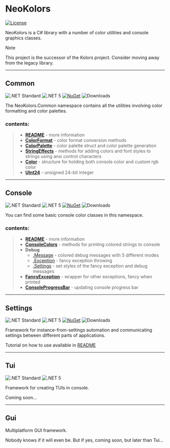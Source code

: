 ﻿# NeoKolors

[![License](https://img.shields.io/github/license/KryKomDev/NeoKolors?color=2159a3)](https://raw.githubusercontent.com/KryKomDev/NeoKolors/main/LICENSE)

NeoKolors is a C# library with a number of color utilities and console graphics classes.

> [!NOTE]
> This project is the successor of the Kolors project. Consider moving away from the legacy 
> library.

---

## Common

![.NET Standard](https://img.shields.io/badge/.NET-Standard2.0-512bd4)
![.NET 5](https://img.shields.io/badge/.NET-5.0-682a7b)
[![NuGet](https://img.shields.io/nuget/v/NeoKolors.Common?color=a53c7a)](https://www.nuget.org/packages/NeoKolors.Common)
![Downloads](https://img.shields.io/nuget/dt/NeoKolors.Common?color=a31c35)

The NeoKolors.Common namespace contains all the utilities involving color formatting and color palettes.

### contents:
> * **[README](NeoKolors.Common/README.md)** - more information
> * **[ColorFormat](NeoKolors.Common/ColorFormat.cs)** - color format conversion methods
> * **[ColorPalette](NeoKolors.Common/ColorPalette.cs)** - color palette struct and color palette generation
> * **[StringEffects](NeoKolors.Common/StringEffects.cs)** - methods for adding colors and font styles to strings using ansi control characters
> * **[Color](NeoKolors.Common/Color.cs)** - structure for holding both console color and custom rgb color
> * **[UInt24](NeoKolors.Common/UInt24.cs)** - unsigned 24-bit integer

---

## Console

![.NET Standard](https://img.shields.io/badge/.NET-Standard2.0-512bd4)
![.NET 5](https://img.shields.io/badge/.NET-5.0-682a7b)
[![NuGet](https://img.shields.io/nuget/v/NeoKolors.Console?color=a53c7a)](https://www.nuget.org/packages/NeoKolors.Console)
![Downloads](https://img.shields.io/nuget/dt/NeoKolors.Console?color=a31c35)

You can find some basic console color classes in this namespace.

### contents:
> * **[README](NeoKolors.Console/README.md)** - more information
> * **[ConsoleColors](NeoKolors.Console/ConsoleColors.cs)** - methods for printing colored strings to console
> * **Debug**
>   * [.Message](NeoKolors.Console/Debug.Message.cs) - colored debug messages with 5 different modes
>   * [.Exception](NeoKolors.Console/Debug.Exceptions.cs) - fancy exception throwing
>   * [.Settings](NeoKolors.Console/Debug.Settings.cs) - set styles of the fancy exception and debug messages
> * **[FancyException](NeoKolors.Console/FancyException.cs)** - wrapper for other exceptions, fancy when printed
> * **[ConsoleProgressBar](NeoKolors.Console/ConsoleProgressBar.cs)** - updating console progress bar

---

## Settings

![.NET Standard](https://img.shields.io/badge/.NET-Standard2.0-512bd4)
![.NET 5](https://img.shields.io/badge/.NET-5.0-682a7b)
[![NuGet](https://img.shields.io/nuget/v/NeoKolors.Settings?color=a53c7a)](https://www.nuget.org/packages/NeoKolors.Settings)
![Downloads](https://img.shields.io/nuget/dt/NeoKolors.Settings?color=a31c35)

Framework for instance-from-settings automation and communicating settings between different parts of applications.

Tutorial on how to use available in [README](NeoKolors.Settings/README.md)

---

## Tui

![.NET Standard](https://img.shields.io/badge/.NET-Standard2.0-512bd4)
![.NET 5](https://img.shields.io/badge/.NET-5.0-682a7b)

[//]: # ([![NuGet]&#40;https://img.shields.io/nuget/v/NeoKolors.Tui&#41;]&#40;https://www.nuget.org/packages/NeoKolors.Tui&#41;)

Framework for creating TUIs in console.

Coming soon...

---

## Gui
Multiplatform GUI framework.

Nobody knows if it will even be. But if yes, coming soon, but later than Tui...